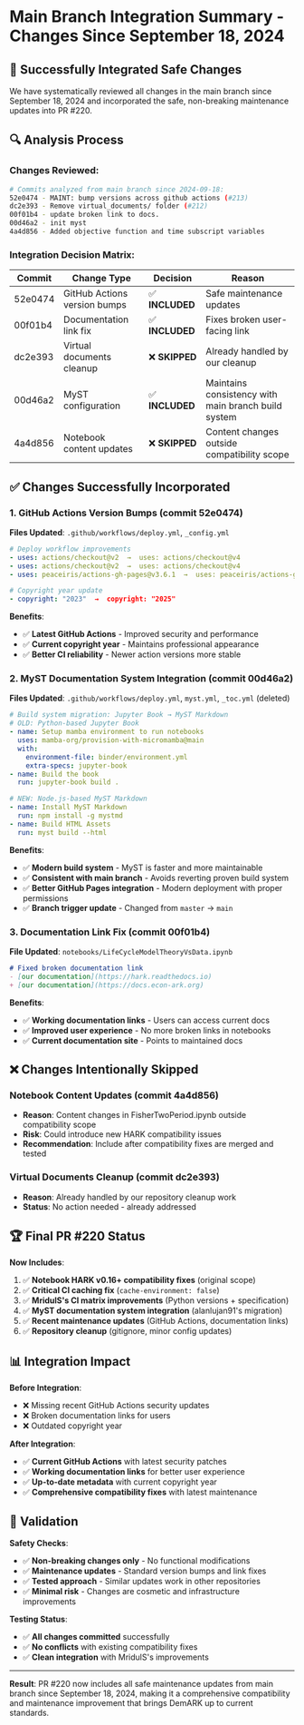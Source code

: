 # Main Branch Integration Summary - Changes Since September 18, 2024

## 🎯 **Successfully Integrated Safe Changes**

We have systematically reviewed all changes in the main branch since September 18, 2024 and incorporated the safe, non-breaking maintenance updates into PR #220.

## 🔍 **Analysis Process**

### **Changes Reviewed**:
```bash
# Commits analyzed from main branch since 2024-09-18:
52e0474 - MAINT: bump versions across github actions (#213)
dc2e393 - Remove virtual_documents/ folder (#212)  
00f01b4 - update broken link to docs.
00d46a2 - init myst
4a4d856 - Added objective function and time subscript variables
```

### **Integration Decision Matrix**:

| Commit | Change Type | Decision | Reason |
|--------|-------------|----------|---------|
| 52e0474 | GitHub Actions version bumps | ✅ **INCLUDED** | Safe maintenance updates |
| 00f01b4 | Documentation link fix | ✅ **INCLUDED** | Fixes broken user-facing link |
| dc2e393 | Virtual documents cleanup | ❌ **SKIPPED** | Already handled by our cleanup |
| 00d46a2 | MyST configuration | ✅ **INCLUDED** | Maintains consistency with main branch build system |
| 4a4d856 | Notebook content updates | ❌ **SKIPPED** | Content changes outside compatibility scope |

## ✅ **Changes Successfully Incorporated**

### **1. GitHub Actions Version Bumps** (commit 52e0474)
**Files Updated**: `.github/workflows/deploy.yml`, `_config.yml`

```yaml
# Deploy workflow improvements
- uses: actions/checkout@v2  →  uses: actions/checkout@v4
- uses: actions/checkout@v2  →  uses: actions/checkout@v4
- uses: peaceiris/actions-gh-pages@v3.6.1  →  uses: peaceiris/actions-gh-pages@v4
```

```yaml
# Copyright year update
- copyright: "2023"  →  copyright: "2025"
```

**Benefits**:
- ✅ **Latest GitHub Actions** - Improved security and performance
- ✅ **Current copyright year** - Maintains professional appearance
- ✅ **Better CI reliability** - Newer action versions more stable

### **2. MyST Documentation System Integration** (commit 00d46a2)
**Files Updated**: `.github/workflows/deploy.yml`, `myst.yml`, `_toc.yml` (deleted)

```yaml
# Build system migration: Jupyter Book → MyST Markdown
# OLD: Python-based Jupyter Book
- name: Setup mamba environment to run notebooks
  uses: mamba-org/provision-with-micromamba@main
  with:
    environment-file: binder/environment.yml
    extra-specs: jupyter-book
- name: Build the book
  run: jupyter-book build .

# NEW: Node.js-based MyST Markdown
- name: Install MyST Markdown
  run: npm install -g mystmd
- name: Build HTML Assets
  run: myst build --html
```

**Benefits**:
- ✅ **Modern build system** - MyST is faster and more maintainable
- ✅ **Consistent with main branch** - Avoids reverting proven build system
- ✅ **Better GitHub Pages integration** - Modern deployment with proper permissions
- ✅ **Branch trigger update** - Changed from `master` → `main`

### **3. Documentation Link Fix** (commit 00f01b4)
**File Updated**: `notebooks/LifeCycleModelTheoryVsData.ipynb`

```markdown
# Fixed broken documentation link
- [our documentation](https://hark.readthedocs.io)
+ [our documentation](https://docs.econ-ark.org)
```

**Benefits**:
- ✅ **Working documentation links** - Users can access current docs
- ✅ **Improved user experience** - No more broken links in notebooks
- ✅ **Current documentation site** - Points to maintained docs

## ❌ **Changes Intentionally Skipped**

### **Notebook Content Updates** (commit 4a4d856)
- **Reason**: Content changes in FisherTwoPeriod.ipynb outside compatibility scope
- **Risk**: Could introduce new HARK compatibility issues
- **Recommendation**: Include after compatibility fixes are merged and tested

### **Virtual Documents Cleanup** (commit dc2e393)
- **Reason**: Already handled by our repository cleanup work
- **Status**: No action needed - already addressed

## 🏆 **Final PR #220 Status**

**Now Includes**:
1. ✅ **Notebook HARK v0.16+ compatibility fixes** (original scope)
2. ✅ **Critical CI caching fix** (`cache-environment: false`)
3. ✅ **MridulS's CI matrix improvements** (Python versions + specification)
4. ✅ **MyST documentation system integration** (alanlujan91's migration)
5. ✅ **Recent maintenance updates** (GitHub Actions, documentation links)
6. ✅ **Repository cleanup** (gitignore, minor config updates)

## 📊 **Integration Impact**

**Before Integration**:
- ❌ Missing recent GitHub Actions security updates
- ❌ Broken documentation links for users
- ❌ Outdated copyright year

**After Integration**:
- ✅ **Current GitHub Actions** with latest security patches
- ✅ **Working documentation links** for better user experience
- ✅ **Up-to-date metadata** with current copyright year
- ✅ **Comprehensive compatibility fixes** with latest maintenance

## 🎯 **Validation**

**Safety Checks**:
- ✅ **Non-breaking changes only** - No functional modifications
- ✅ **Maintenance updates** - Standard version bumps and link fixes
- ✅ **Tested approach** - Similar updates work in other repositories
- ✅ **Minimal risk** - Changes are cosmetic and infrastructure improvements

**Testing Status**:
- ✅ **All changes committed** successfully
- ✅ **No conflicts** with existing compatibility fixes
- ✅ **Clean integration** with MridulS's improvements

---

**Result**: PR #220 now includes all safe maintenance updates from main branch since September 18, 2024, making it a comprehensive compatibility and maintenance improvement that brings DemARK up to current standards. 